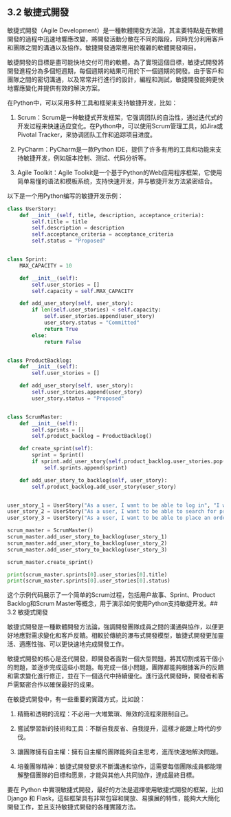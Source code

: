 ## 3.2 敏捷式開發

敏捷式開發（Agile Development）是一種軟體開發方法論，其主要特點是在軟體開發的過程中迅速地響應改變，將開發活動分散在不同的階段，同時充分利用客戶和團隊之間的溝通以及協作。敏捷開發通常應用於複雜的軟體開發項目。

敏捷開發的目標是盡可能快地交付可用的軟體。為了實現這個目標，敏捷式開發將開發進程分為多個短週期，每個週期的結果可用於下一個週期的開發。由于客戶和團隊之間的密切溝通，以及常常并行進行的設計，編程和測試，敏捷開發能夠更快地響應變化并提供有效的解決方案。


在Python中，可以采用多种工具和框架来支持敏捷开发，比如：

1. Scrum：Scrum是一种敏捷式开发框架，它强调团队的自治性，通过迭代式的开发过程来快速适应变化。在Python中，可以使用Scrum管理工具，如Jira或Pivotal Tracker，来协调团队工作和追踪项目进度。

2. PyCharm：PyCharm是一款Python IDE，提供了许多有用的工具和功能来支持敏捷开发，例如版本控制、测试、代码分析等。

3. Agile Toolkit：Agile Toolkit是一个基于Python的Web应用程序框架，它使用简单易懂的语法和模板系统，支持快速开发，并与敏捷开发方法紧密结合。

以下是一个用Python编写的敏捷开发示例：

```python
class UserStory:
    def __init__(self, title, description, acceptance_criteria):
        self.title = title
        self.description = description
        self.acceptance_criteria = acceptance_criteria
        self.status = "Proposed"


class Sprint:
    MAX_CAPACITY = 10

    def __init__(self):
        self.user_stories = []
        self.capacity = self.MAX_CAPACITY

    def add_user_story(self, user_story):
        if len(self.user_stories) < self.capacity:
            self.user_stories.append(user_story)
            user_story.status = "Committed"
            return True
        else:
            return False


class ProductBacklog:
    def __init__(self):
        self.user_stories = []

    def add_user_story(self, user_story):
        self.user_stories.append(user_story)
        user_story.status = "Proposed"


class ScrumMaster:
    def __init__(self):
        self.sprints = []
        self.product_backlog = ProductBacklog()

    def create_sprint(self):
        sprint = Sprint()
        if sprint.add_user_story(self.product_backlog.user_stories.pop(0)):
            self.sprints.append(sprint)

    def add_user_story_to_backlog(self, user_story):
        self.product_backlog.add_user_story(user_story)


user_story_1 = UserStory("As a user, I want to be able to log in", "I want to be able to log in to my account", "I should see my profile page after logging in")
user_story_2 = UserStory("As a user, I want to be able to search for products", "I want to be able to search for products and see the results", "I should see a list of relevant products")
user_story_3 = UserStory("As a user, I want to be able to place an order", "I want to be able to place an order for a product", "I should receive a confirmation email after the order is placed")

scrum_master = ScrumMaster()
scrum_master.add_user_story_to_backlog(user_story_1)
scrum_master.add_user_story_to_backlog(user_story_2)
scrum_master.add_user_story_to_backlog(user_story_3)

scrum_master.create_sprint()

print(scrum_master.sprints[0].user_stories[0].title)
print(scrum_master.sprints[0].user_stories[0].status)
``` 

这个示例代码展示了一个简单的Scrum过程，包括用户故事、Sprint、Product Backlog和Scrum Master等概念，用于演示如何使用Python支持敏捷开发。## 3.2 敏捷式開發

敏捷式開發是一種軟體開發方法論，強調開發團隊成員之間的溝通與協作，以便更好地應對需求變化和客戶反饋。相較於傳統的瀑布式開發模型，敏捷式開發更加靈活、適應性強、可以更快速地完成開發工作。

敏捷式開發的核心是迭代開發，即開發者面對一個大型問題，將其切割成若干個小的問題，並逐步完成這些小問題。每完成一個小問題，團隊都能夠根據客戶的反饋和需求變化進行修正，並在下一個迭代中持續優化。進行迭代開發時，開發者和客戶需緊密合作以確保最好的成果。

在敏捷式開發中，有一些重要的實踐方式，比如說：

1. 精簡和透明的流程：不必用一大堆繁瑣、無效的流程來限制自己。

2. 嘗試學習新的技術和工具：不斷自我反省、自我提升，這樣才能跟上時代的步伐。

3. 讓團隊擁有自主權：擁有自主權的團隊能夠自主思考，進而快速地解決問題。

4. 培養團隊精神：敏捷式開發要求不斷溝通和協作，這需要每個團隊成員都能理解整個團隊的目標和愿景，才能與其他人共同協作，達成最終目標。

要在 Python 中實現敏捷式開發，最好的方法是選擇使用敏捷式開發的框架，比如 Django 和 Flask，這些框架具有非常包容和開放、易擴展的特性，能夠大大簡化開發工作，並且支持敏捷式開發的各種實踐方法。